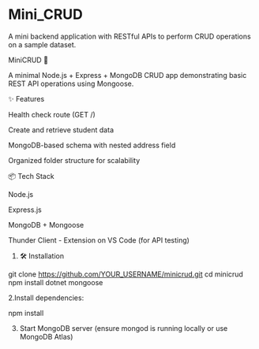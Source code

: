 # Mini_CRUD
A mini backend application with RESTful APIs to perform CRUD operations on a sample dataset.


MiniCRUD 🚀

A minimal Node.js + Express + MongoDB CRUD app demonstrating basic REST API operations using Mongoose.


✨ Features

Health check route (GET /)

Create and retrieve student data

MongoDB-based schema with nested address field

Organized folder structure for scalability


📦 Tech Stack

Node.js

Express.js

MongoDB + Mongoose

Thunder Client - Extension on VS Code (for API testing)



1. 🛠️ Installation

git clone https://github.com/YOUR_USERNAME/minicrud.git
cd minicrud
npm install dotnet mongoose


2.Install dependencies:


npm install


3. Start MongoDB server (ensure mongod is running locally or use MongoDB Atlas)


